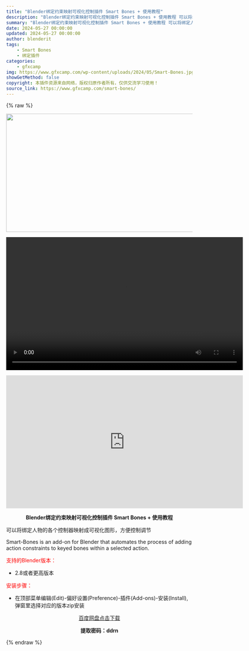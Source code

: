 ```yaml
---
title: "Blender绑定约束映射可视化控制插件 Smart Bones + 使用教程"
description: "Blender绑定约束映射可视化控制插件 Smart Bones + 使用教程 可以将绑定人物的各个控制器映射成可视化图形，方便控制调节 Smart-Bones is an add-on for Bl..."
summary: "Blender绑定约束映射可视化控制插件 Smart Bones + 使用教程 可以将绑定人物的各个控制器映射成可视化图形，方便控制调节 Smart-Bones is an add-on for Bl..."
date: 2024-05-27 00:00:00
updated: 2024-05-27 00:00:00
author: blenderit
tags: 
    - Smart Bones
    - 绑定插件
categories:
    - gfxcamp
img: https://www.gfxcamp.com/wp-content/uploads/2024/05/Smart-Bones.jpg
showGetMethod: false
copyright: 本插件资源来自网络，版权归原作者所有，仅供交流学习使用！
source_link: https://www.gfxcamp.com/smart-bones/
---
```


{% raw %}
<div><p><img decoding="async" class="aligncenter size-full wp-image-121690" src="https://www.gfxcamp.com/wp-content/uploads/2024/05/Smart-Bones.jpg" data-src="https://www.gfxcamp.com/wp-content/uploads/2024/05/Smart-Bones.jpg" alt="" width="640" height="320" data-srcset="https://www.gfxcamp.com/wp-content/uploads/2024/05/Smart-Bones.jpg 640w, https://www.gfxcamp.com/wp-content/uploads/2024/05/Smart-Bones-150x75.jpg 150w" data-sizes="(max-width: 640px) 100vw, 640px"><br>
</p><center><div style="width: 640px;" class="wp-video"><!--[if lt IE 9]><script>document.createElement('video');</script><![endif]-->
<video class="wp-video-shortcode" id="video-121689-1" width="640" height="360" preload="true" controls="controls"><source type="video/mp4" src="http://cloud.video.taobao.com/play/u/null/p/1/e/6/t/1/464265176381.mp4?_=1"></source><a href="http://cloud.video.taobao.com/play/u/null/p/1/e/6/t/1/464265176381.mp4">http://cloud.video.taobao.com/play/u/null/p/1/e/6/t/1/464265176381.mp4</a></video></div></center><p style="text-align: center;"><iframe loading="lazy" src="https://player.youku.com/embed/XNjM5MzY5MTYwNA==" width="640" height="360" frameborder="0" allowfullscreen="allowfullscreen" data-mce-fragment="1"></iframe></p><p style="text-align: center;"><strong>Blender绑定约束映射可视化控制插件 Smart Bones + 使用教程</strong></p><p>可以将绑定人物的各个控制器映射成可视化图形，方便控制调节</p><p>Smart-Bones is an add-on for Blender that automates the process of adding action constraints to keyed bones within a selected action.</p><p style="text-align: left;"><span style="color: #ff0000;">支持的Blender版本：</span></p><ul>
<li style="text-align: left;">2.8或者更高版本</li>
</ul><p style="text-align: left;"><span style="color: #ff0000;">安装步骤：</span></p><ul>
<li>在顶部菜单编辑(Edit)-偏好设置(Preference)-插件(Add-ons)-安装(Install),弹窗里选择对应的版本zip安装</li>
</ul><p style="text-align: center;"><a class="maxbutton-3 maxbutton maxbutton-baidu" target="_blank" rel="noopener" href="https://pan.baidu.com/s/1WQzWK75n2fJuce9Q6Dq_dg?pwd=ddrn"><span class="mb-text">百度网盘点击下载</span></a></p><p style="text-align: center;"><strong>提取密码：ddrn</strong></p></div>
<div style="display: none">gfxcamp</div>
{% endraw %}